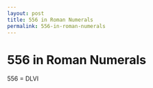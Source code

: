 ```yaml
---
layout: post
title: 556 in Roman Numerals
permalink: 556-in-roman-numerals
---
```


# 556 in Roman Numerals

556 = DLVI
